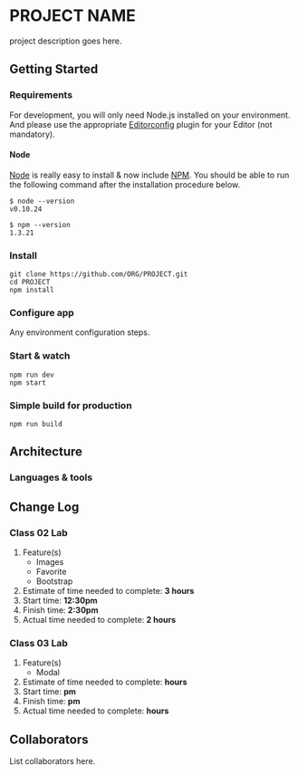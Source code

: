 # PROJECT NAME

project description goes here.

## Getting Started

### Requirements

For development, you will only need Node.js installed on your environment.
And please use the appropriate [Editorconfig](http://editorconfig.org/) plugin for your Editor (not mandatory).

#### Node

[Node](http://nodejs.org/) is really easy to install & now include [NPM](https://npmjs.org/).
You should be able to run the following command after the installation procedure
below.

    $ node --version
    v0.10.24

    $ npm --version
    1.3.21

### Install

    git clone https://github.com/ORG/PROJECT.git
    cd PROJECT
    npm install

### Configure app

Any environment configuration steps.

### Start & watch

    npm run dev
    npm start

### Simple build for production

    npm run build

## Architecture

### Languages & tools

## Change Log

### Class 02 Lab
1. Feature(s)
    * Images
    * Favorite
    * Bootstrap
2. Estimate of time needed to complete: **3 hours**
3. Start time: **12:30pm**
4. Finish time: **2:30pm**
5. Actual time needed to complete: **2 hours**

### Class 03 Lab
1. Feature(s) 
    * Modal
2. Estimate of time needed to complete: **hours**
3. Start time: **pm**
4. Finish time: **pm**
5. Actual time needed to complete: **hours**

## Collaborators

List collaborators here.